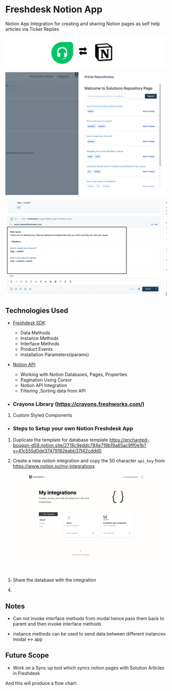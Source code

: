 #  Freshdesk Notion App
Notion App Integration for creating and sharing Notion pages as self help articles via Ticket Replies

![Banner](./docs/banner3.png)

![screenshot-boards](./docs/app-snap2.png)

![Ticket](./docs/ticket-snap.jpg)

##  Technologies Used
- [Freshdesk SDK](https://developers.freshdesk.com/v2/docs/quick-start/) 
	-  Data Methods
	-  Instance Methods
	-  Interface Methods
	-  Product Events
	-  Installation Parameters(iparams)
  

-  [Notion API](https://developers.notion.com/reference/intro)	
	- Working with Notion Databases, Pages, Properties
	- Pagination Using Cursor
	- Notion API Integration
	- Filtering ,Sorting  data from API

  

-  ###  Crayons Library (https://crayons.freshworks.com/)

1.  Custom Styled Components

  

-  ###  Steps to Setup your own Notion Freshdesk App

  

1.  Duplicate the template for database template https://enchanted-bougon-d59.notion.site/2718c9eddc784e719b19a65ac9ff0e1b?v=41c555d0de37479182eabb37f42cddd0

  

2.  Create a new notion integration and copy the 50 character `api_key` from https://www.notion.so/my-integrations

![notion-integration](./docs/notion-integration.png)

  
  

3.  Share the database with the integration

  

3.

  

##  Notes

  

-  Can not invoke interface methods from modal hence pass them back to parent and then invoke interface methods

-  instance methods can be used to send data between different instances modal <-> app

  

##  Future Scope

-  Work on a Sync up tool which syncs notion pages with Solution Articles in Freshdesk

  
  
  

And this will produce a flow chart:

 